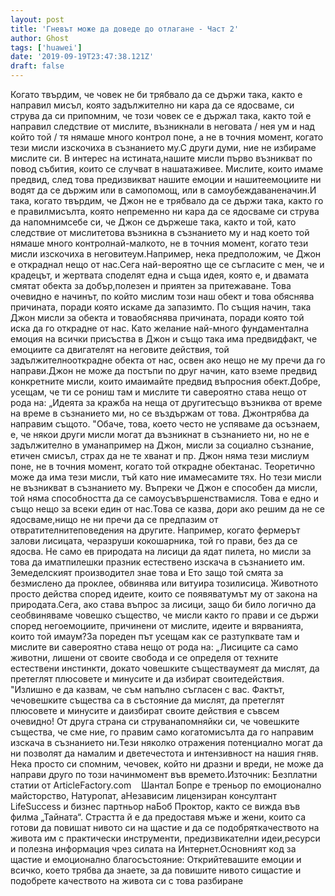 ```yaml
---
layout: post
title: 'Гневът може да доведе до отлагане - Част 2'
author: Ghost
tags: ['huawei']
date: '2019-09-19T23:47:38.121Z'
draft: false
---
```


Когато твърдим, че човек не би трябвало да се държи така, както е направил мисъл, която задължително ни кара да се ядосваме, си струва да си припомним, че този човек се е държал така, както той е направил следствие от мислите, възникнали в неговата / нея ум и над който той / тя нямаше много контрол поне, а не в точния момент, когато тези мисли изскочиха в съзнанието му.С други думи, ние не избираме мислите си. В интерес на истината,нашите мисли първо възникват по повод събития, които се случват в нашатаживее. Мислите, които имаме предвид, след това предизвикват нашите емоции и нашитеемоциите ни водят да се държим или в самопомощ, или в самоубеждаваненачин.И така, когато твърдим, че Джон не е трябвало да се държи така, както го е правилмисълта, която непременно ни кара да се ядосваме си струва да напомнимсебе си, че Джон се държеше така, както и той, като следствие от мислитетова възникна в съзнанието му и над което той нямаше много контролнай-малкото, не в точния момент, когато тези мисли изскочиха в неговитеум.Например, нека предположим, че Джон е откраднал нещо от нас.Сега най-вероятно ще се съгласите с мен, че и крадецът, и жертвата споделят една и съща идея, която е, и двамата смятат обекта за добър,полезен и приятен за притежаване. Това очевидно е начинът, по който мислим този наш обект и това обяснява причината, поради която искаме да запазимто. По същия начин, така Джон мисли за обекта и товаобяснява причината, поради която той иска да го открадне от нас. Като желание най-много фундаментална емоция на всички присъства в Джон и също така има предвидфакт, че емоциите са двигателят на неговите действия, той задължителнооткрадне обекта от нас, освен ако нещо не му пречи да го направи.Джон не може да постъпи по друг начин, като вземе предвид конкретните мисли, които имаимайте предвид въпросния обект.Добре, усещам, че ти се рониш там и мислите ти савероятно става нещо от рода на: „Идеята за кражба на неща от другитесъщо възниква от време на време в съзнанието ми, но се въздържам от това. Джонтрябва да направим същото. "Обаче, това, което често не успяваме да осъзнаем, е, че някои други мисли могат да възникнат в съзнанието ни, но не е задължително в уманапример на Джон, мисли за социално съзнание, етичен смисъл, страх да не те хванат и пр. Джон няма тези мислиум поне, не в точния момент, когато той открадне обектанас. Теоретично може да има тези мисли, тъй като ние имамесамите тях. Но тези мисли не възникват в съзнанието му. Въпреки че Джон е способен да мисли, той няма способността да се самоусъвършенствамисля. Това е едно и също нещо за всеки един от нас.Това се казва, дори ако решим да не се ядосваме,нищо не ни пречи да се предпазим от отвратителнитеповедения на другите. Например, когато фермерът залови лисицата, черазруши кокошарника, той го прави, без да се ядосва. Не само ев природата на лисици да ядат пилета, но мисли за това да иматпилешки празник естествено изскача в съзнанието им. Земеделският производител знае това и Ето защо той смята за безмислено да проклее, обвинява или витуира тозилисица. Животното просто действа според идеите, които се появяватумът му от закона на природата.Сега, ако става въпрос за лисици, защо би било логично да сеобвиняваме човешко същество, че мисли както го прави и се държи според негоемоциите, причинени от мислите, идеите и вярванията, които той имаум?За пореден път усещам как се разтупквате там и мислите ви савероятно става нещо от рода на: „Лисиците са само животни, лишени от своите свобода и се определя от техните естествени инстинкти, докато човешките съществаумеят да мислят, да претеглят плюсовете и минусите и да избират своитедействия. "Излишно е да казвам, че съм напълно съгласен с вас. Фактът, чечовешките същества са в състояние да мислят, да претеглят плюсовете и минусите и даизбират своите действия е съвсем очевидно! От друга страна си струванапомняйки си, че човешките същества, че сме ние, го правим само когатомисълта да го направим изскача в съзнанието ни.Тези няколко отражения потенциално могат да ни позволят да намалим и дветечестота и интензивност на нашия гняв. Нека просто си спомним, чечовек, който ни дразни и вреди, не може да направи друго по този начинмомент във времето.Източник: Безплатни статии от ArticleFactory.com    Шантал Бопре е треньор по емоционално майсторство, Натуропат, аНезависим лицензиран консултант LifeSuccess и бизнес партньор наБоб Проктор, както се вижда във филма „Тайната“. Страстта й е да предоставя мъже и жени, които са готови да повишат нивото си на щастие и да се подобряткачеството на живота им с практически инструменти, предизвикателни идеи,ресурси и полезна информация чрез силата на Интернет.Основният код за щастие и емоционално благосъстояние: Открийтевашите емоции и всичко, което трябва да знаете, за да повишите нивото сищастие и подобрете качеството на живота си с това разбиране

